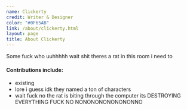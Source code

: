 ```yaml
---
name: Clickerty
credit: Writer & Designer
color: "#0F65AB"
link: /about/clickerty.html
layout: page
title: About Clickerty
---
```


Some fuck who uuhhhhh wait shit theres a rat in this room i need to    

#### Contributions include:  
- existing
- lore i guess idk they named a ton of characters
- wait fuck no the rat is biting through the computer its DESTROYING EVERYTHING FUCK NO NONONONONONONONNO
